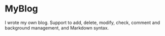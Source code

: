 # MyBlog
I wrote my own blog. 
Support to add, delete, modify, check, comment and background management, and Markdown syntax.
